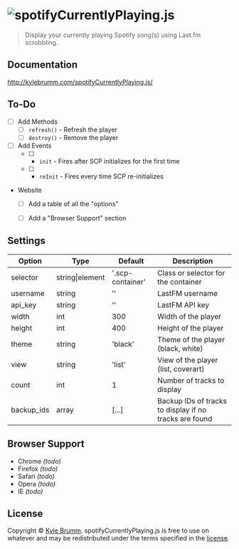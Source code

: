 # ![spotifyCurrentlyPlaying.js](https://raw.githubusercontent.com/kjbrum/spotifyCurrentlyPlaying.js/master/img/spotify-currently-playing.png)

> Display your currently playing Spotify song(s) using Last.fm scrobbling.


## Documentation

http://kylebrumm.com/spotifyCurrentlyPlaying.js/


## To-Do

- [ ] Add Methods
    - [ ] `refresh()` - Refresh the player
    - [ ] `destroy()` - Remove the player
- [ ] Add Events
    - [ ] - `init` - Fires after SCP initializes for the first time
    - [ ] - `reInit` - Fires every time SCP re-initializes
- Website
    - [ ] Add a table of all the "options"
    - [ ] Add a "Browser Support" section


## Settings

|Option|Type|Default|Description|
|---|---|---|---|
selector|string\|element|'.scp-container'|Class or selector for the container
username|string|''|LastFM username
api_key|string|''|LastFM API key
width|int|300|Width of the player
height|int|400|Height of the player
theme|string|'black'|Theme of the player (black, white)
view|string|'list'|View of the player (list, coverart)
count|int|1|Number of tracks to display
backup_ids|array|[...]|Backup IDs of tracks to display if no tracks are found


## Browser Support

- Chrome _(todo)_
- Firefox _(todo)_
- Safari _(todo)_
- Opera _(todo)_
- IE _(todo)_


## License

Copyright &copy; [Kyle Brumm](http://kylebrumm.com). spotifyCurrentlyPlaying.js is free to use on whatever and may be redistributed under the terms specified in the [license](LICENSE.md).
